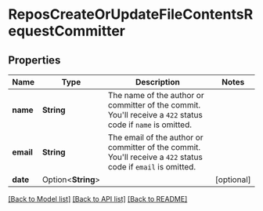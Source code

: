 # ReposCreateOrUpdateFileContentsRequestCommitter

## Properties

Name | Type | Description | Notes
------------ | ------------- | ------------- | -------------
**name** | **String** | The name of the author or committer of the commit. You'll receive a `422` status code if `name` is omitted. | 
**email** | **String** | The email of the author or committer of the commit. You'll receive a `422` status code if `email` is omitted. | 
**date** | Option<**String**> |  | [optional]

[[Back to Model list]](../README.md#documentation-for-models) [[Back to API list]](../README.md#documentation-for-api-endpoints) [[Back to README]](../README.md)


